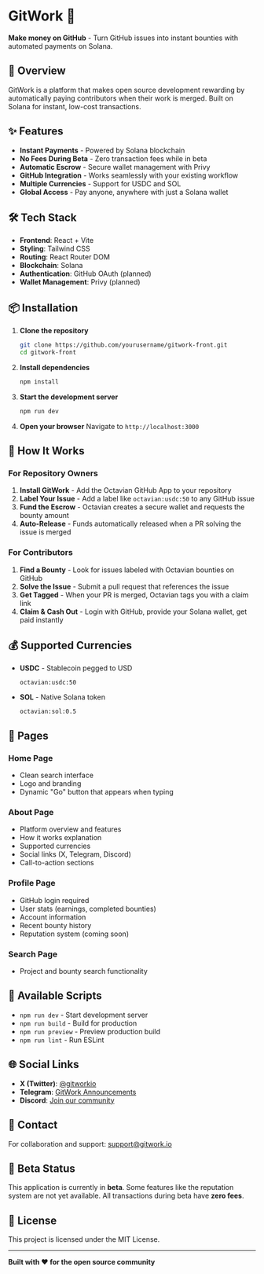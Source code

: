 # GitWork 🐙

**Make money on GitHub** - Turn GitHub issues into instant bounties with automated payments on Solana.

## 🚀 Overview

GitWork is a platform that makes open source development rewarding by automatically paying contributors when their work is merged. Built on Solana for instant, low-cost transactions.

## ✨ Features

- **Instant Payments** - Powered by Solana blockchain
- **No Fees During Beta** - Zero transaction fees while in beta
- **Automatic Escrow** - Secure wallet management with Privy
- **GitHub Integration** - Works seamlessly with your existing workflow
- **Multiple Currencies** - Support for USDC and SOL
- **Global Access** - Pay anyone, anywhere with just a Solana wallet

## 🛠️ Tech Stack

- **Frontend**: React + Vite
- **Styling**: Tailwind CSS
- **Routing**: React Router DOM
- **Blockchain**: Solana
- **Authentication**: GitHub OAuth (planned)
- **Wallet Management**: Privy (planned)

## 📦 Installation

1. **Clone the repository**
   ```bash
   git clone https://github.com/yourusername/gitwork-front.git
   cd gitwork-front
   ```

2. **Install dependencies**
   ```bash
   npm install
   ```

3. **Start the development server**
   ```bash
   npm run dev
   ```

4. **Open your browser**
   Navigate to `http://localhost:3000`

## 🎯 How It Works

### For Repository Owners

1. **Install GitWork** - Add the Octavian GitHub App to your repository
2. **Label Your Issue** - Add a label like `octavian:usdc:50` to any GitHub issue
3. **Fund the Escrow** - Octavian creates a secure wallet and requests the bounty amount
4. **Auto-Release** - Funds automatically released when a PR solving the issue is merged

### For Contributors

1. **Find a Bounty** - Look for issues labeled with Octavian bounties on GitHub
2. **Solve the Issue** - Submit a pull request that references the issue
3. **Get Tagged** - When your PR is merged, Octavian tags you with a claim link
4. **Claim & Cash Out** - Login with GitHub, provide your Solana wallet, get paid instantly

## 💰 Supported Currencies

- **USDC** - Stablecoin pegged to USD
  ```
  octavian:usdc:50
  ```
- **SOL** - Native Solana token
  ```
  octavian:sol:0.5
  ```

## 📱 Pages

### Home Page
- Clean search interface
- Logo and branding
- Dynamic "Go" button that appears when typing

### About Page
- Platform overview and features
- How it works explanation
- Supported currencies
- Social links (X, Telegram, Discord)
- Call-to-action sections

### Profile Page
- GitHub login required
- User stats (earnings, completed bounties)
- Account information
- Recent bounty history
- Reputation system (coming soon)

### Search Page
- Project and bounty search functionality

## 🔧 Available Scripts

- `npm run dev` - Start development server
- `npm run build` - Build for production
- `npm run preview` - Preview production build
- `npm run lint` - Run ESLint

## 🌐 Social Links

- **X (Twitter)**: [@gitworkio](https://x.com/gitworkio/)
- **Telegram**: [GitWork Announcements](https://t.me/gitwork)
- **Discord**: [Join our community](https://discord.gg/ZhsXQBj4)

## 📧 Contact

For collaboration and support: [support@gitwork.io](mailto:support@gitwork.io)

## 🚧 Beta Status

This application is currently in **beta**. Some features like the reputation system are not yet available. All transactions during beta have **zero fees**.

## 📄 License

This project is licensed under the MIT License.

---

**Built with ❤️ for the open source community**